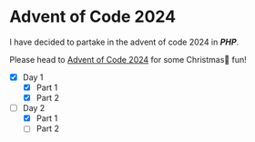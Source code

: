 # Advent of Code 2024

I have decided to partake in the advent of code 2024 in ***PHP***.

Please head to [Advent of Code 2024](https://adventofcode.com/) for some Christmas🎄 fun!

- [x] Day 1
  - [x] Part 1
  - [x] Part 2

- [ ] Day 2
  - [x] Part 1
  - [ ] Part 2
